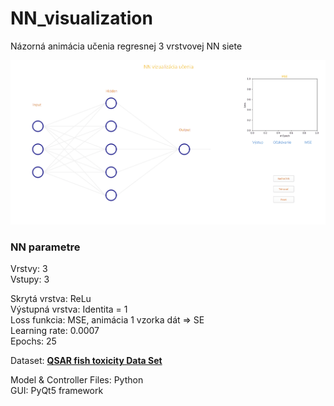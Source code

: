 # NN_visualization

Názorná animácia učenia regresnej 3 vrstvovej NN siete
 
![NN_visualization](https://github.com/PavolGrofcik/NN_visualization/blob/main/NN_visualization_new.gif)

### NN parametre
Vrstvy: 3  
Vstupy: 3  

Skrytá vrstva: ReLu  
Výstupná vrstva: Identita = 1  
Loss funkcia: MSE, animácia 1 vzorka dát => SE  
Learning rate: 0.0007  
Epochs: 25  
  
Dataset: **[QSAR fish toxicity Data Set](https://archive.ics.uci.edu/ml/datasets/QSAR+fish+toxicity)**  

  
Model & Controller Files: Python  
GUI: PyQt5 framework  
